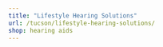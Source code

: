 ```yaml
---
title: "Lifestyle Hearing Solutions"
url: /tucson/lifestyle-hearing-solutions/
shop: hearing aids
---
```

